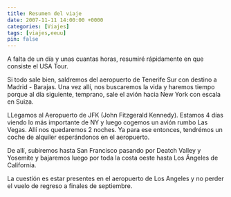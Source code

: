 ```yaml
---
title: Resumen del viaje
date: 2007-11-11 14:00:00 +0000
categories: [Viajes]
tags: [viajes,eeuu]
pin: false
---
```

A falta de un día y unas cuantas horas, resumiré rápidamente en que consiste el USA Tour.

Si todo sale bien, saldremos del aeropuerto de Tenerife Sur con destino a Madrid - Barajas. Una vez allí, nos buscaremos la vida y haremos tiempo porque al día siguiente, temprano, sale el avión hacia New York con escala en Suiza.

LLegamos al Aeropuerto de JFK (John Fitzgerald Kennedy). Estamos 4 días viendo lo más importante de NY y luego cogemos un avión rumbo Las Vegas. Allí nos quedaremos 2 noches. Ya para ese entonces, tendrémos un coche de alquiler esperándonos en el aeropuerto.

De allí, subiremos hasta San Francisco pasando por Deatch Valley y Yosemite y bajaremos luego por toda la costa oeste hasta Los Ángeles de California.

La cuestión es estar presentes en el aeropuerto de Los Angeles y no perder el vuelo de regreso a finales de septiembre.